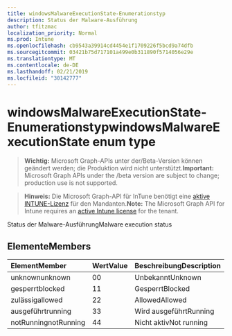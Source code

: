 ```yaml
---
title: windowsMalwareExecutionState-Enumerationstyp
description: Status der Malware-Ausführung
author: tfitzmac
localization_priority: Normal
ms.prod: Intune
ms.openlocfilehash: cb9543a39914cd4454e1f1709226f5bcd9a74dfb
ms.sourcegitcommit: 03421b75d717101a499e0b311890f5714056e29e
ms.translationtype: MT
ms.contentlocale: de-DE
ms.lasthandoff: 02/21/2019
ms.locfileid: "30142777"
---
```

# <a name="windowsmalwareexecutionstate-enum-type"></a><span data-ttu-id="ac241-103">windowsMalwareExecutionState-Enumerationstyp</span><span class="sxs-lookup"><span data-stu-id="ac241-103">windowsMalwareExecutionState enum type</span></span>

> <span data-ttu-id="ac241-104">**Wichtig:** Microsoft Graph-APIs unter der/Beta-Version können geändert werden; die Produktion wird nicht unterstützt.</span><span class="sxs-lookup"><span data-stu-id="ac241-104">**Important:** Microsoft Graph APIs under the /beta version are subject to change; production use is not supported.</span></span>

> <span data-ttu-id="ac241-105">**Hinweis:** Die Microsoft Graph-API für InTune benötigt eine [aktive INTUNE-Lizenz](https://go.microsoft.com/fwlink/?linkid=839381) für den Mandanten.</span><span class="sxs-lookup"><span data-stu-id="ac241-105">**Note:** The Microsoft Graph API for Intune requires an [active Intune license](https://go.microsoft.com/fwlink/?linkid=839381) for the tenant.</span></span>

<span data-ttu-id="ac241-106">Status der Malware-Ausführung</span><span class="sxs-lookup"><span data-stu-id="ac241-106">Malware execution status</span></span>

## <a name="members"></a><span data-ttu-id="ac241-107">Elemente</span><span class="sxs-lookup"><span data-stu-id="ac241-107">Members</span></span>
|<span data-ttu-id="ac241-108">Element</span><span class="sxs-lookup"><span data-stu-id="ac241-108">Member</span></span>|<span data-ttu-id="ac241-109">Wert</span><span class="sxs-lookup"><span data-stu-id="ac241-109">Value</span></span>|<span data-ttu-id="ac241-110">Beschreibung</span><span class="sxs-lookup"><span data-stu-id="ac241-110">Description</span></span>|
|:---|:---|:---|
|<span data-ttu-id="ac241-111">unknown</span><span class="sxs-lookup"><span data-stu-id="ac241-111">unknown</span></span>|<span data-ttu-id="ac241-112">0</span><span class="sxs-lookup"><span data-stu-id="ac241-112">0</span></span>|<span data-ttu-id="ac241-113">Unbekannt</span><span class="sxs-lookup"><span data-stu-id="ac241-113">Unknown</span></span>|
|<span data-ttu-id="ac241-114">gesperrt</span><span class="sxs-lookup"><span data-stu-id="ac241-114">blocked</span></span>|<span data-ttu-id="ac241-115">1</span><span class="sxs-lookup"><span data-stu-id="ac241-115">1</span></span>|<span data-ttu-id="ac241-116">Gesperrt</span><span class="sxs-lookup"><span data-stu-id="ac241-116">Blocked</span></span>|
|<span data-ttu-id="ac241-117">zulässig</span><span class="sxs-lookup"><span data-stu-id="ac241-117">allowed</span></span>|<span data-ttu-id="ac241-118">2</span><span class="sxs-lookup"><span data-stu-id="ac241-118">2</span></span>|<span data-ttu-id="ac241-119">Allowed</span><span class="sxs-lookup"><span data-stu-id="ac241-119">Allowed</span></span>|
|<span data-ttu-id="ac241-120">ausgeführt</span><span class="sxs-lookup"><span data-stu-id="ac241-120">running</span></span>|<span data-ttu-id="ac241-121">3</span><span class="sxs-lookup"><span data-stu-id="ac241-121">3</span></span>|<span data-ttu-id="ac241-122">Wird ausgeführt</span><span class="sxs-lookup"><span data-stu-id="ac241-122">Running</span></span>|
|<span data-ttu-id="ac241-123">notRunning</span><span class="sxs-lookup"><span data-stu-id="ac241-123">notRunning</span></span>|<span data-ttu-id="ac241-124">4</span><span class="sxs-lookup"><span data-stu-id="ac241-124">4</span></span>|<span data-ttu-id="ac241-125">Nicht aktiv</span><span class="sxs-lookup"><span data-stu-id="ac241-125">Not running</span></span>|




